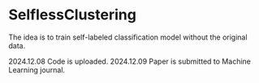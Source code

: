 # SelflessClustering

The idea is to train self-labeled classification model without the original data.

2024.12.08 Code is uploaded.
2024.12.09 Paper is submitted to Machine Learning journal.
